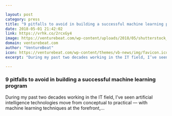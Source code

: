 ```yaml
---

layout: post
category: press
title: "9 pitfalls to avoid in building a successful machine learning program"
date: 2018-05-01 21:42:02
link: https://vrhk.co/2rcxGy4
image: https://venturebeat.com/wp-content/uploads/2018/05/shutterstock_516175099.jpg?fit=1200%2C850&strip=all
domain: venturebeat.com
author: "VentureBeat"
icon: https://venturebeat.com/wp-content/themes/vb-news/img/favicon.ico
excerpt: "During my past two decades working in the IT field, I’ve seen artificial intelligence technologies move from conceptual to practical — with machine learning techniques at the forefront,…"

---
```


### 9 pitfalls to avoid in building a successful machine learning program

During my past two decades working in the IT field, I’ve seen artificial intelligence technologies move from conceptual to practical — with machine learning techniques at the forefront,…